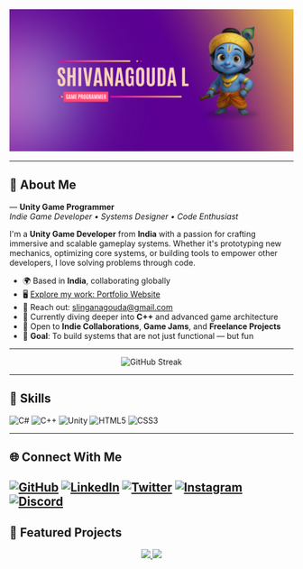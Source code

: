 <div align="center">
  <img src="https://github.com/RahulLinganagoudra/MediaResources/blob/main/Cover.png?raw=true"/>
</div>


---

## 💼 About Me

— **Unity Game Programmer**  
*Indie Game Developer • Systems Designer • Code Enthusiast*

I'm a **Unity Game Developer** from **India** with a passion for crafting immersive and scalable gameplay systems. Whether it's prototyping new mechanics, optimizing core systems, or building tools to empower other developers, I love solving problems through code.

- 🌍 Based in **India**, collaborating globally  
- 🖥️ [Explore my work: Portfolio Website](https://slinganagoudra.wixsite.com/portfolio)  
- 📧 Reach out: [slinganagouda@gmail.com](mailto:slinganagouda@gmail.com)  
- 🔭 Currently diving deeper into **C++** and advanced game architecture  
- 🤝 Open to **Indie Collaborations**, **Game Jams**, and **Freelance Projects**  
- 🎯 **Goal**: To build systems that are not just functional — but fun


---

<p align="center">
  <img src="https://streak-stats.demolab.com?user=RahulLinganagoudra&theme=dark&background=1c1917&ring=f43f5e&fire=f43f5e&currStreakLabel=7c3aed&dates=ffffff&stroke=ffffff&hide_border=true" alt="GitHub Streak" />
</p>

---


## 🧠 Skills

![C#](https://img.shields.io/badge/C%23-f43f5e?style=flat&logo=csharp&logoColor=white)
![C++](https://img.shields.io/badge/C++-7c3aed?style=flat&logo=cpp&logoColor=white)
![Unity](https://img.shields.io/badge/Unity-f43f5e?style=flat&logo=unity&logoColor=white)
![HTML5](https://img.shields.io/badge/HTML5-7c3aed?style=flat&logo=html5&logoColor=white)
![CSS3](https://img.shields.io/badge/CSS3-f43f5e?style=flat&logo=css3&logoColor=white)

---

## 🌐 Connect With Me

[![GitHub](https://img.shields.io/badge/GitHub-7c3aed?style=for-the-badge&logo=github&logoColor=white)](https://github.com/RahulLinganagoudra)
[![LinkedIn](https://img.shields.io/badge/LinkedIn-f43f5e?style=for-the-badge&logo=linkedin&logoColor=white)](https://www.linkedin.com/in/shivanagouda-linganagoudra-45aa44203)
[![Twitter](https://img.shields.io/badge/Twitter-7c3aed?style=for-the-badge&logo=twitter&logoColor=white)](https://twitter.com/Linganagou6097)
[![Instagram](https://img.shields.io/badge/Instagram-f43f5e?style=for-the-badge&logo=instagram&logoColor=white)](https://instagram.com/mein_hindustani)
[![Discord](https://img.shields.io/badge/Discord-7c3aed?style=for-the-badge&logo=discord&logoColor=white)](https://discord.com/users/rahul7624)
---

## 🚀 Featured Projects

<div align="center">
  <a href="https://github.com/RahulLinganagoudra/com.dreamertheory.gridsystem">
    <img width="45%" src="https://github-readme-stats.vercel.app/api/pin/?username=RahulLinganagoudra&repo=com.dreamertheory.gridsystem&title_color=f43f5e&text_color=ffffff&icon_color=7c3aed&bg_color=1c1917&hide_border=true" />
  </a>
  <a href="https://github.com/RahulLinganagoudra/com.dreamertheory.savingsystem">
    <img width="45%" src="https://github-readme-stats.vercel.app/api/pin/?username=RahulLinganagoudra&repo=com.dreamertheory.savingsystem&title_color=f43f5e&text_color=ffffff&icon_color=7c3aed&bg_color=1c1917&hide_border=true" />
  </a>
</div>
